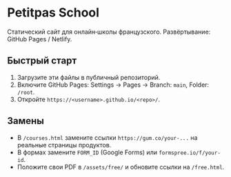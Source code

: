 # Petitpas School

Статический сайт для онлайн‑школы французского.
Развёртывание: GitHub Pages / Netlify.

## Быстрый старт
1. Загрузите эти файлы в публичный репозиторий.
2. Включите GitHub Pages: Settings → Pages → Branch: `main`, Folder: `/root`.
3. Откройте `https://<username>.github.io/<repo>/`.

## Замены
- В `/courses.html` замените ссылки `https://gum.co/your-...` на реальные страницы продуктов.
- В формах замените `FORM_ID` (Google Forms) или `formspree.io/f/your-id`.
- Положите свои PDF в `/assets/free/` и обновите ссылки на `/free.html`.
